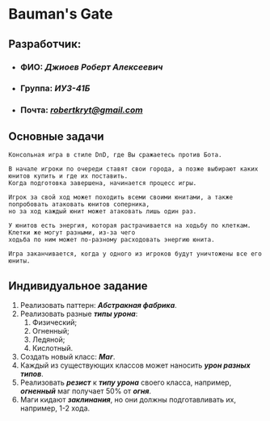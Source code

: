 # Bauman's Gate

## Разработчик:
- ### ФИО: *Джиоев Роберт Алексеевич*
- ### Группа: *ИУ3-41Б*
- ### Почта: *robertkryt@gmail.com*

## Основные задачи
    Консольная игра в стиле DnD, где Вы сражаетесь против Бота.
    
    В начале игроки по очереди ставят свои города, а позже выбирают каких юнитов купить и где их поставить. 
    Когда подготовка завершена, начинается процесс игры.
    
    Игрок за свой ход может походить всеми своими юнитами, а также попробовать атаковать юнитов соперника, 
    но за ход каждый юнит может атаковать лишь один раз.
    
    У юнитов есть энергия, которая растрачивается на ходьбу по клеткам. Клетки же могут разными, из-за чего
    ходьба по ним может по-разному расходовать энергию юнита.
    
    Игра заканчивается, когда у одного из игроков будут уничтожены все его юниты.

## Индивидуальное задание
1. Реализовать паттерн: ***Абстракная фабрика***.
2. Реализовать разные ***типы урона***: 
   1. Физический;
   2. Огненный;
   3. Ледяной;
   4. Кислотный.
3. Создать новый класс: ***Маг***.
4. Каждый из существующих классов может наносить ***урон разных типов***.
5. Реализовать ***резист*** к ***типу урона*** своего класса, например, ***огненный*** маг получает 50% от ***огня***.
6. Маги кидают ***заклинания***, но они должны подготавливать их, например, 1-2 хода.
